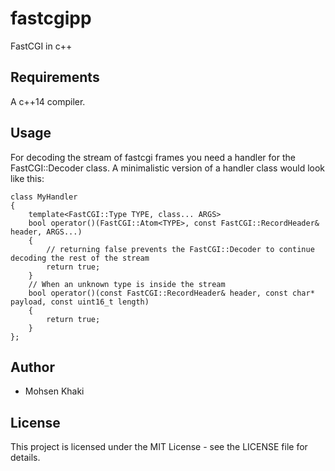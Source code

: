 # fastcgipp
FastCGI in c++

## Requirements
A c++14 compiler.

## Usage
For decoding the stream of fastcgi frames you need a handler for the FastCGI::Decoder class. A minimalistic version of a handler class would look like this:
```
class MyHandler
{
    template<FastCGI::Type TYPE, class... ARGS>
    bool operator()(FastCGI::Atom<TYPE>, const FastCGI::RecordHeader& header, ARGS...)
    {
        // returning false prevents the FastCGI::Decoder to continue decoding the rest of the stream
        return true;
    }
    // When an unknown type is inside the stream
    bool operator()(const FastCGI::RecordHeader& header, const char* payload, const uint16_t length)
    {
        return true;
    }
};
```

## Author
* Mohsen Khaki

## License

This project is licensed under the MIT License - see the LICENSE file for details.
